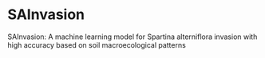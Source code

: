 # SAInvasion
SAInvasion: A machine learning model for Spartina alterniflora invasion with high accuracy based on soil macroecological patterns
